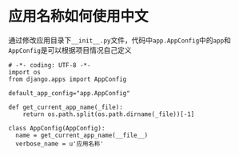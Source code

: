 # 应用名称如何使用中文

通过修改应用目录下`__init__.py`文件，代码中`app.AppConfig`中的`app`和`AppConfig`是可以根据项目情况自己定义

```
# -*- coding: UTF-8 -*-
import os
from django.apps import AppConfig

default_app_config="app.AppConfig"

def get_current_app_name(_file):
    return os.path.split(os.path.dirname(_file))[-1]

class AppConfig(AppConfig):
  name = get_current_app_name(__file__)
  verbose_name = u'应用名称'
```

